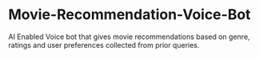 # Movie-Recommendation-Voice-Bot
AI Enabled Voice bot that gives movie recommendations based on genre, ratings and user preferences collected from prior queries.
